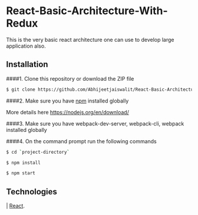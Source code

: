 # React-Basic-Architecture-With-Redux
This is the very basic react architecture one can use to develop large application also.

## Installation
####1. Clone this repository or download the ZIP file

```sh
$ git clone https://github.com/Abhijeetjaiswalit/React-Basic-Architecture-With-Redux.git
```

####2.  Make sure you have [npm](https://www.npmjs.org/) installed globally

More details here
https://nodejs.org/en/download/ 

####3.  Make sure you have webpack-dev-server, webpack-cli, webpack installed globally

####4.  On the command prompt run the following commands

```sh
$ cd `project-directory`
```
```sh
$ npm install 
```
```sh
$ npm start
```

## Technologies
|  [React](https://facebook.github.io/react/).
